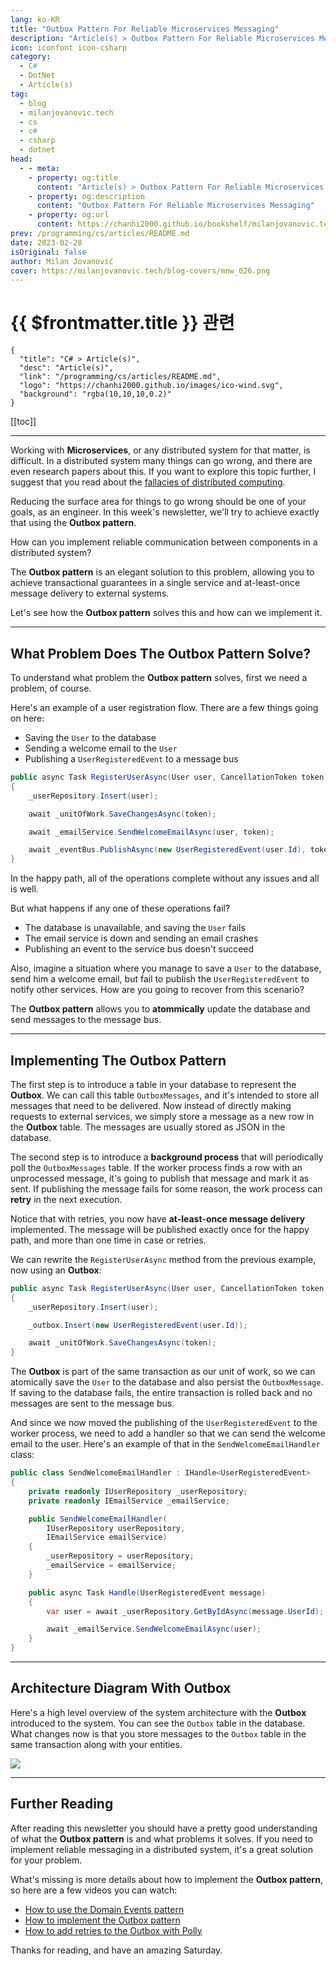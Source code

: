 ```yaml
---
lang: ko-KR
title: "Outbox Pattern For Reliable Microservices Messaging"
description: "Article(s) > Outbox Pattern For Reliable Microservices Messaging"
icon: iconfont icon-csharp
category: 
  - C#
  - DotNet
  - Article(s)
tag: 
  - blog
  - milanjovanovic.tech
  - cs
  - c#
  - csharp
  - dotnet
head:
  - - meta:
    - property: og:title
      content: "Article(s) > Outbox Pattern For Reliable Microservices Messaging"
    - property: og:description
      content: "Outbox Pattern For Reliable Microservices Messaging"
    - property: og:url
      content: https://chanhi2000.github.io/bookshelf/milanjovanovic.tech/outbox-pattern-for-reliable-microservices-messaging.html
prev: /programming/cs/articles/README.md
date: 2023-02-28
isOriginal: false
author: Milan Jovanović
cover: https://milanjovanovic.tech/blog-covers/mnw_026.png
---
```


# {{ $frontmatter.title }} 관련

```component VPCard
{
  "title": "C# > Article(s)",
  "desc": "Article(s)",
  "link": "/programming/cs/articles/README.md",
  "logo": "https://chanhi2000.github.io/images/ico-wind.svg",
  "background": "rgba(10,10,10,0.2)"
}
```

[[toc]]

---

<SiteInfo
  name="Outbox Pattern For Reliable Microservices Messaging"
  desc="Working with Microservices, or any distributed system for that matter, is difficult. In a distributed system many things can go wrong, and there are even research papers about this. If you want to explore this topic futher, I suggest that you read about the fallacies of distributed computing. Reducing the surface area for things to go wrong should be one of your goals, as an engineer. In this week's newsletter, we'll try to achieve exactly that using the Outbox pattern. How can you implement reliable communication between components in a distributed system? The Outbox pattern is an elegant solution to this problem, allowing you to achieve transactional guarantees in a single service and at-least-once message delivery to external systems."
  url="https://milanjovanovic.tech/blog/outbox-pattern-for-reliable-microservices-messaging/"
  logo="https://milanjovanovic.tech/profile_favicon.png"
  preview="https://milanjovanovic.tech/blog-covers/mnw_026.png"/>

Working with **Microservices**, or any distributed system for that matter, is difficult. In a distributed system many things can go wrong, and there are even research papers about this. If you want to explore this topic further, I suggest that you read about the [<VPIcon icon="fas fa-file-pdf"/>fallacies of distributed computing](https://se.rit.edu/~se442/doc/fallacies.pdf).

<PDF url="https://se.rit.edu/~se442/doc/fallacies.pdf" />

Reducing the surface area for things to go wrong should be one of your goals, as an engineer. In this week's newsletter, we'll try to achieve exactly that using the **Outbox pattern**.

How can you implement reliable communication between components in a distributed system?

The **Outbox pattern** is an elegant solution to this problem, allowing you to achieve transactional guarantees in a single service and at-least-once message delivery to external systems.

Let's see how the **Outbox pattern** solves this and how can we implement it.

---

## What Problem Does The Outbox Pattern Solve?

To understand what problem the **Outbox pattern** solves, first we need a problem, of course.

Here's an example of a user registration flow. There are a few things going on here:

- Saving the `User` to the database
- Sending a welcome email to the `User`
- Publishing a `UserRegisteredEvent` to a message bus

```cs
public async Task RegisterUserAsync(User user, CancellationToken token)
{
    _userRepository.Insert(user);

    await _unitOfWork.SaveChangesAsync(token);

    await _emailService.SendWelcomeEmailAsync(user, token);

    await _eventBus.PublishAsync(new UserRegisteredEvent(user.Id), token);
}
```

In the happy path, all of the operations complete without any issues and all is well.

But what happens if any one of these operations fail?

- The database is unavailable, and saving the `User` fails
- The email service is down and sending an email crashes
- Publishing an event to the service bus doesn't succeed

Also, imagine a situation where you manage to save a `User` to the database, send him a welcome email, but fail to publish the `UserRegisteredEvent` to notify other services. How are you going to recover from this scenario?

The **Outbox pattern** allows you to **atommically** update the database and send messages to the message bus.

---

## Implementing The Outbox Pattern

The first step is to introduce a table in your database to represent the **Outbox**. We can call this table `OutboxMessages`, and it's intended to store all messages that need to be delivered. Now instead of directly making requests to external services, we simply store a message as a new row in the **Outbox** table. The messages are usually stored as JSON in the database.

The second step is to introduce a **background process** that will periodically poll the `OutboxMessages` table. If the worker process finds a row with an unprocessed message, it's going to publish that message and mark it as sent. If publishing the message fails for some reason, the work process can **retry** in the next execution.

Notice that with retries, you now have **at-least-once message delivery** implemented. The message will be published exactly once for the happy path, and more than one time in case or retries.

We can rewrite the `RegisterUserAsync` method from the previous example, now using an **Outbox**:

```cs
public async Task RegisterUserAsync(User user, CancellationToken token)
{
    _userRepository.Insert(user);

    _outbox.Insert(new UserRegisteredEvent(user.Id));

    await _unitOfWork.SaveChangesAsync(token);
}

```

The **Outbox** is part of the same transaction as our unit of work, so we can atomically save the `User` to the database and also persist the `OutboxMessage`. If saving to the database fails, the entire transaction is rolled back and no messages are sent to the message bus.

And since we now moved the publishing of the `UserRegisteredEvent` to the worker process, we need to add a handler so that we can send the welcome email to the user. Here's an example of that in the `SendWelcomeEmailHandler` class:

```cs
public class SendWelcomeEmailHandler : IHandle<UserRegisteredEvent>
{
    private readonly IUserRepository _userRepository;
    private readonly IEmailService _emailService;

    public SendWelcomeEmailHandler(
        IUserRepository userRepository,
        IEmailService emailService)
    {
        _userRepository = userRepository;
        _emailService = emailService;
    }

    public async Task Handle(UserRegisteredEvent message)
    {
        var user = await _userRepository.GetByIdAsync(message.UserId);

        await _emailService.SendWelcomeEmailAsync(user);
    }
}
```

---

## Architecture Diagram With Outbox

Here's a high level overview of the system architecture with the **Outbox** introduced to the system. You can see the `Outbox` table in the database. What changes now is that you store messages to the `Outbox` table in the same transaction along with your entities.

![](https://milanjovanovic.tech/blogs/mnw_026/outbox.png?imwidth=3840)

---

## Further Reading

After reading this newsletter you should have a pretty good understanding of what the **Outbox pattern** is and what problems it solves. If you need to implement reliable messaging in a distributed system, it's a great solution for your problem.

What's missing is more details about how to implement the **Outbox pattern**, so here are a few videos you can watch:

- [<VPIcon icon="fa-brands fa-youtube"/>How to use the Domain Events pattern](https://youtu.be/BimfDeDV4yU)
- [<VPIcon icon="fa-brands fa-youtube"/>How to implement the Outbox pattern](https://youtu.be/XALvnX7MPeo)
- [<VPIcon icon="fa-brands fa-youtube"/>How to add retries to the Outbox with Polly](https://youtu.be/xajVttkZntU)

<VidStack src="youtube/BimfDeDV4yU" />
<VidStack src="youtube/XALvnX7MPeo" />
<VidStack src="youtube/xajVttkZntU" />

Thanks for reading, and have an amazing Saturday.

